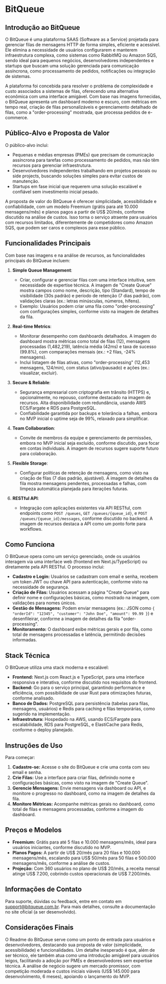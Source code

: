 # BitQueue

## Introdução ao BitQueue
O BitQueue é uma plataforma SAAS (Software as a Service) projetada para gerenciar filas de mensagens HTTP de forma simples, eficiente e acessível. Ele elimina a necessidade de usuários configurarem e manterem infraestrutura complexa, como sistemas como RabbitMQ ou Amazon SQS, sendo ideal para pequenos negócios, desenvolvedores independentes e startups que buscam uma solução gerenciada para comunicação assíncrona, como processamento de pedidos, notificações ou integração de sistemas.

A plataforma foi concebida para resolver o problema de complexidade e custo associados a sistemas de filas, oferecendo uma alternativa econômica com uma interface amigável. Com base nas imagens fornecidas, o BitQueue apresenta um dashboard moderno e escuro, com métricas em tempo real, criação de filas personalizáveis e gerenciamento detalhado de filas, como a "order-processing" mostrada, que processa pedidos de e-commerce.

## Público-Alvo e Proposta de Valor
O público-alvo inclui:
- Pequenas e médias empresas (PMEs) que precisam de comunicação assíncrona para tarefas como processamento de pedidos, mas não têm recursos para gerenciar infraestrutura.
- Desenvolvedores independentes trabalhando em projetos pessoais ou side projects, buscando soluções simples para evitar custos de manutenção.
- Startups em fase inicial que requerem uma solução escalável e confiável sem investimento inicial pesado.

A proposta de valor do BitQueue é oferecer simplicidade, acessibilidade e confiabilidade, com um modelo Freemium (grátis para até 10.000 mensagens/mês) e planos pagos a partir de US$ 20/mês, conforme discutido na análise de custos. Isso torna o serviço atraente para usuários com recursos limitados, diferentemente de competidores como Amazon SQS, que podem ser caros e complexos para esse público.

## Funcionalidades Principais
Com base nas imagens e na análise de recursos, as funcionalidades principais do BitQueue incluem:

1. **Simple Queue Management**:
   - Criar, configurar e gerenciar filas com uma interface intuitiva, sem necessidade de expertise técnica. A imagem de "Create Queue" mostra campos como nome, descrição, tipo (Standard), tempo de visibilidade (30s padrão) e período de retenção (7 dias padrão), com validações claras (ex.: letras minúsculas, números, hífens).
   - Exemplo: Usuários podem criar uma fila como "order-processing" com configurações simples, conforme visto na imagem de detalhes da fila.

2. **Real-time Metrics**:
   - Monitorar desempenho com dashboards detalhados. A imagem do dashboard mostra métricas como total de filas (12), mensagens processadas (1,482,219), latência média (42ms) e taxa de sucesso (99.8%), com comparações mensais (ex.: +2 filas, -24% mensagens).
   - Inclui listagem de filas ativas, como "order-processing" (12,453 mensagens, 124/min), com status (ativo/pausado) e ações (ex.: visualizar, excluir).

3. **Secure & Reliable**:
   - Segurança empresarial com criptografia em trânsito (HTTPS) e, opcionalmente, no repouso, conforme destacado na imagem de recursos. Alta disponibilidade com redundância, usando AWS ECS/Fargate e RDS para PostgreSQL.
   - Confiabilidade garantida por backups e tolerância a falhas, embora no MVP inicial o uptime seja de 99%, relaxado para simplificar.

4. **Team Collaboration**:
   - Convite de membros da equipe e gerenciamento de permissões, embora no MVP inicial seja excluído, conforme discutido, para focar em contas individuais. A imagem de recursos sugere suporte futuro para colaboração.

5. **Flexible Storage**:
   - Configurar políticas de retenção de mensagens, como visto na criação de filas (7 dias padrão, ajustável). A imagem de detalhes da fila mostra mensagens pendentes, processadas e falhas, com limpeza automática planejada para iterações futuras.

6. **RESTful API**:
   - Integração com aplicações existentes via API RESTful, com endpoints como `POST /queues`, `GET /queues/{queue_id}`, e `POST /queues/{queue_id}/messages`, conforme discutido no backend. A imagem de recursos destaca a API como um ponto forte para workflows.

## Como Funciona
O BitQueue opera como um serviço gerenciado, onde os usuários interagem via uma interface web (frontend em Next.js/TypeScript) ou diretamente pela API RESTful. O processo inclui:
- **Cadastro e Login:** Usuários se cadastram com email e senha, recebem um token JWT ou chave API para autenticação, conforme visto na necessidade de segurança.
- **Criação de Filas:** Usuários acessam a página "Create Queue" para definir nome e configurações básicas, como mostrado na imagem, com validações para nomes únicos.
- **Gestão de Mensagens:** Podem enviar mensagens (ex.: JSON como `{ "orderId": "12345", "customer": "John Doe", "amount": 99.99 }`) e desenfileirar, conforme a imagem de detalhes da fila "order-processing".
- **Monitoramento:** O dashboard exibe métricas gerais e por fila, como total de mensagens processadas e latência, permitindo decisões informadas.

## Stack Técnica
O BitQueue utiliza uma stack moderna e escalável:
- **Frontend:** Next.js com React.js e TypeScript, para uma interface responsiva e interativa, conforme discutido nos requisitos do frontend.
- **Backend:** Go para o serviço principal, garantindo performance e eficiência, com possibilidade de usar Rust para otimizações futuras, conforme analisado.
- **Banco de Dados:** PostgreSQL para persistência (tabelas para filas, mensagens, usuários) e Redis para caching e filas temporárias, como sugerido na implementação.
- **Infraestrutura:** Hospedado na AWS, usando ECS/Fargate para escalabilidade, RDS para PostgreSQL, e ElastiCache para Redis, conforme o deploy planejado.

## Instruções de Uso
Para começar:
1. **Cadastre-se:** Acesse o site do BitQueue e crie uma conta com seu email e senha.
2. **Crie Filas:** Use a interface para criar filas, definindo nome e configurações básicas, como visto na imagem de "Create Queue".
3. **Gerencie Mensagens:** Envie mensagens via dashboard ou API, e monitore o progresso no dashboard, como na imagem de detalhes da fila.
4. **Monitore Métricas:** Acompanhe métricas gerais no dashboard, como total de filas e mensagens processadas, conforme a imagem do dashboard.

## Preços e Modelos
- **Freemium:** Grátis para até 5 filas e 10.000 mensagens/mês, ideal para usuários iniciantes, conforme discutido no MVP.
- **Planos Pagos:** A partir de US$ 20/mês para 20 filas e 100.000 mensagens/mês, escalando para US$ 50/mês para 50 filas e 500.000 mensagens/mês, conforme a análise de custos.
- **Projeção:** Com 360 usuários no plano de US$ 20/mês, a receita mensal atinge US$ 7.200, cobrindo custos operacionais de US$ 7.200/mês.

## Informações de Contato
Para suporte, dúvidas ou feedback, entre em contato em [support@bitqueue.com.br](mailto:support@bitqueue.com.br). Para mais detalhes, consulte a documentação no site oficial (a ser desenvolvido).

## Considerações Finais
O Readme do BitQueue serve como um ponto de entrada para usuários e desenvolvedores, destacando sua proposta de valor (simplicidade, acessibilidade) e funcionalidades. Um detalhe inesperado é que, além de ser técnico, ele também atua como uma introdução amigável para usuários leigos, facilitando a adoção por PMEs e desenvolvedores sem expertise técnica. A análise de negócio sugere um mercado promissor, com competição moderada e custos iniciais viáveis (US$ 145.000 para desenvolvimento, 6 meses), apoiando o lançamento do MVP.
